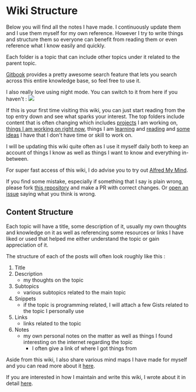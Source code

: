 # Wiki Structure
Below you will find all the notes I have made. I continuously update them and I use them myself for my own reference. However I try to write things and structure them so everyone can benefit from reading them or even reference what I know easily and quickly.

Each folder is a topic that can include other topics under it related to the parent topic.

[Gitbook](https://www.gitbook.com/) provides a pretty awesome search feature that lets you search across this entire knowledge base, so feel free to use it.

I also really love using night mode. You can switch to it from here if you haven't :
![](https://i.imgur.com/k6EDR4K.png)

If this is your first time visiting this wiki, you can just start reading from the top entry down and see what sparks your interest. The top folders include content that is often changing which includes [projects](../projects/Projects.md) I am working on, [things I am working on right now](../working-on/working-on.md), things I am [learning](../working-on/Learning.md) and [reading](../working-on/Reading.md) and [some ideas](../working-on/Ideas.md) I have that I don't have time or skill to work on. 

I will be updating this wiki quite often as I use it myself daily both to keep an account of things I know as well as things I want to know and everything in-between.

For super fast access of this wiki, I do advise you to try out [Alfred My Mind](https://github.com/nikitavoloboev/alfred-my-mind).

If you find some mistake, especially if something that I say is plain wrong, please fork [this repository](https://github.com/nikitavoloboev/knowledge) and make a PR with correct changes. Or [open an issue](https://github.com/nikitavoloboev/knowledge/issues/new) saying what you think is wrong.

## Content Structure
Each topic will have a title, some description of it, usually my own thoughts and knowledge on it as well as referencing some resources or links I have liked or used that helped me either understand the topic or gain appreciation of it.

The structure of each of the posts will often look roughly like this : 
1. Title
2. Description
	- my thoughts on the topic
3. Subtopics 
	- various subtopics related to the main topic
4. Snippets
	- if the topic is programming related, I will attach a few Gists related to the topic I personally use
5. Links
	- links related to the topic
6. Notes
	- my own personal notes on the matter as well as things I found interesting on the internet regarding the topic
		- I often give a link of where I got things from

Aside from this wiki, I also share various mind maps I have made for myself and you can read more about it [here](./my-mind.md).

If you are interested in how I maintain and write this wiki, I wrote about it in detail [here](../other/wiki-workflow.md).

